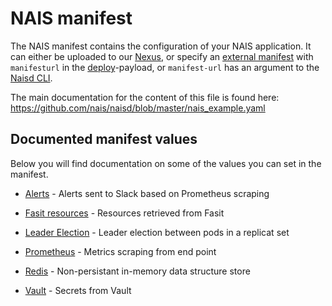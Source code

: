NAIS manifest
=============

The NAIS manifest contains the configuration of your NAIS application. It can either be uploaded to our [Nexus](/documentation/dev-guide/nexus.md), or specify an [external manifest](dev-guide/naisd.md#external-or-non-default-manifest-address) with `manifesturl` in the [deploy](/documentation/dev-guide/naisd.md#deploy)-payload, or `manifest-url` has an argument to the [Naisd CLI](https://github.com/nais/naisd#nais-cli).

The main documentation for the content of this file is found here: https://github.com/nais/naisd/blob/master/nais_example.yaml


## Documented manifest values

Below you will find documentation on some of the values you can set in the manifest.

* [Alerts](/documentation/contracts/alerts.md) - Alerts sent to Slack based on Prometheus scraping

* [Fasit resources](/documentation/contracts/fasit_resources.md) - Resources retrieved from Fasit

* [Leader Election](/documentation/services/leader_election.md) - Leader election between pods in a replicat set

* [Prometheus](/documentation/contracts/metrics.md) - Metrics scraping from end point

* [Redis](/documentation/services/redis.md) - Non-persistant in-memory data structure store

* [Vault](documentation/contracts/vault.md) - Secrets from Vault
